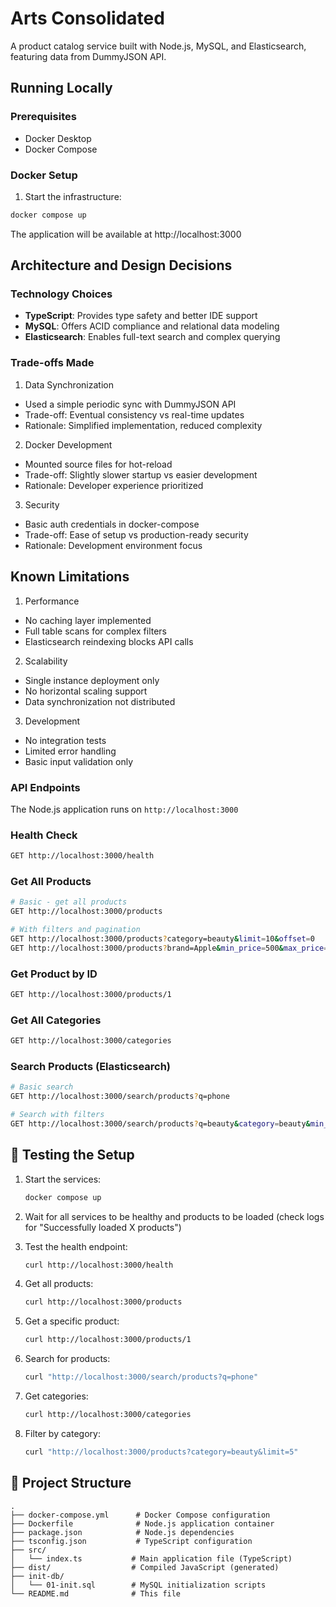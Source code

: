 # Arts Consolidated

A product catalog service built with Node.js, MySQL, and Elasticsearch, featuring data from DummyJSON API.

## Running Locally

### Prerequisites
- Docker Desktop
- Docker Compose

### Docker Setup

1. Start the infrastructure:
```bash
docker compose up
```


The application will be available at http://localhost:3000


## Architecture and Design Decisions

### Technology Choices
- **TypeScript**: Provides type safety and better IDE support
- **MySQL**: Offers ACID compliance and relational data modeling
- **Elasticsearch**: Enables full-text search and complex querying

### Trade-offs Made

1. Data Synchronization
- Used a simple periodic sync with DummyJSON API
- Trade-off: Eventual consistency vs real-time updates
- Rationale: Simplified implementation, reduced complexity

2. Docker Development
- Mounted source files for hot-reload
- Trade-off: Slightly slower startup vs easier development
- Rationale: Developer experience prioritized

3. Security
- Basic auth credentials in docker-compose
- Trade-off: Ease of setup vs production-ready security
- Rationale: Development environment focus

## Known Limitations

1. Performance
- No caching layer implemented
- Full table scans for complex filters
- Elasticsearch reindexing blocks API calls

2. Scalability
- Single instance deployment only
- No horizontal scaling support
- Data synchronization not distributed

3. Development
- No integration tests
- Limited error handling
- Basic input validation only

### API Endpoints

The Node.js application runs on `http://localhost:3000`

### Health Check
```bash
GET http://localhost:3000/health
```

### Get All Products
```bash
# Basic - get all products
GET http://localhost:3000/products

# With filters and pagination
GET http://localhost:3000/products?category=beauty&limit=10&offset=0
GET http://localhost:3000/products?brand=Apple&min_price=500&max_price=2000
```

### Get Product by ID
```bash
GET http://localhost:3000/products/1
```

### Get All Categories
```bash
GET http://localhost:3000/categories
```

### Search Products (Elasticsearch)
```bash
# Basic search
GET http://localhost:3000/search/products?q=phone

# Search with filters
GET http://localhost:3000/search/products?q=beauty&category=beauty&min_price=10&max_price=50
```

## 🧪 Testing the Setup

1. Start the services:
   ```bash
   docker compose up
   ```

2. Wait for all services to be healthy and products to be loaded (check logs for "Successfully loaded X products")

3. Test the health endpoint:
   ```bash
   curl http://localhost:3000/health
   ```

4. Get all products:
   ```bash
   curl http://localhost:3000/products
   ```

5. Get a specific product:
   ```bash
   curl http://localhost:3000/products/1
   ```

6. Search for products:
   ```bash
   curl "http://localhost:3000/search/products?q=phone"
   ```

7. Get categories:
   ```bash
   curl http://localhost:3000/categories
   ```

8. Filter by category:
   ```bash
   curl "http://localhost:3000/products?category=beauty&limit=5"
   ```

## 📁 Project Structure

```
.
├── docker-compose.yml      # Docker Compose configuration
├── Dockerfile              # Node.js application container
├── package.json            # Node.js dependencies
├── tsconfig.json           # TypeScript configuration
├── src/
│   └── index.ts           # Main application file (TypeScript)
├── dist/                  # Compiled JavaScript (generated)
├── init-db/
│   └── 01-init.sql        # MySQL initialization scripts
└── README.md              # This file
```
